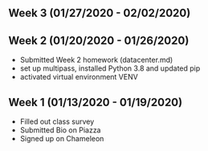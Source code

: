 ## Week 3 (01/27/2020 - 02/02/2020)

## Week 2 (01/20/2020 - 01/26/2020)

  - Submitted Week 2 homework (datacenter.md)
  - set up multipass, installed Python 3.8 and updated pip
  - activated virtual environment VENV

## Week 1 (01/13/2020 - 01/19/2020)

  - Filled out class survey 
  - Submitted Bio on Piazza
  - Signed up on Chameleon 